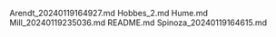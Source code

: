 Arendt_20240119164927.md
Hobbes_2.md
Hume.md
Mill_20240119235036.md
README.md
Spinoza_20240119164615.md
